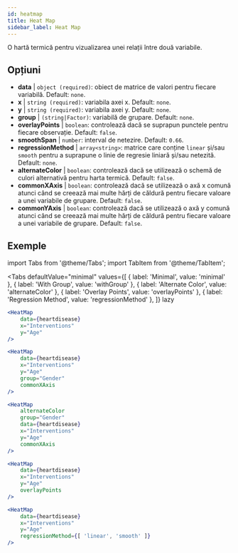 ```yaml
---
id: heatmap
title: Heat Map
sidebar_label: Heat Map
---
```


O hartă termică pentru vizualizarea unei relații între două variabile.

## Opțiuni

* __data__ | `object (required)`: obiect de matrice de valori pentru fiecare variabilă. Default: `none`.
* __x__ | `string (required)`: variabila axei x. Default: `none`.
* __y__ | `string (required)`: variabila axei y. Default: `none`.
* __group__ | `(string|Factor)`: variabilă de grupare. Default: `none`.
* __overlayPoints__ | `boolean`: controlează dacă se suprapun punctele pentru fiecare observație. Default: `false`.
* __smoothSpan__ | `number`: interval de netezire. Default: `0.66`.
* __regressionMethod__ | `array<string>`: matrice care conține `linear` și/sau `smooth` pentru a suprapune o linie de regresie liniară și/sau netezită. Default: `none`.
* __alternateColor__ | `boolean`: controlează dacă se utilizează o schemă de culori alternativă pentru harta termică. Default: `false`.
* __commonXAxis__ | `boolean`: controlează dacă se utilizează o axă x comună atunci când se creează mai multe hărți de căldură pentru fiecare valoare a unei variabile de grupare. Default: `false`.
* __commonYAxis__ | `boolean`: controlează dacă se utilizează o axă y comună atunci când se creează mai multe hărți de căldură pentru fiecare valoare a unei variabile de grupare. Default: `false`.


## Exemple

import Tabs from '@theme/Tabs';
import TabItem from '@theme/TabItem';

<Tabs
    defaultValue="minimal"
    values={[
        { label: 'Minimal', value: 'minimal' },
        { label: 'With Group', value: 'withGroup' },
        { label: 'Alternate Color', value: 'alternateColor' },
        { label: 'Overlay Points', value: 'overlayPoints' },
        { label: 'Regression Method', value: 'regressionMethod' },
    ]}
    lazy
>



<TabItem value="minimal">

```jsx live
<HeatMap 
    data={heartdisease} 
    x="Interventions"
    y="Age"
/>
```

</TabItem>


<TabItem value="withGroup">

```jsx live
<HeatMap 
    data={heartdisease} 
    x="Interventions"
    y="Age"
    group="Gender"
    commonXAxis
/>
```

</TabItem>

<TabItem value="alternateColor">

```jsx live
<HeatMap 
    alternateColor
    group="Gender"
    data={heartdisease} 
    x="Interventions"
    y="Age"
    commonXAxis
/>
```

</TabItem>

<TabItem value="overlayPoints">

```jsx live
<HeatMap 
    data={heartdisease} 
    x="Interventions"
    y="Age"
    overlayPoints 
/>
```

</TabItem>


<TabItem value="regressionMethod">

```jsx live
<HeatMap 
    data={heartdisease} 
    x="Interventions"
    y="Age"
    regressionMethod={[ 'linear', 'smooth' ]} 
/>
```

</TabItem>

</Tabs>
